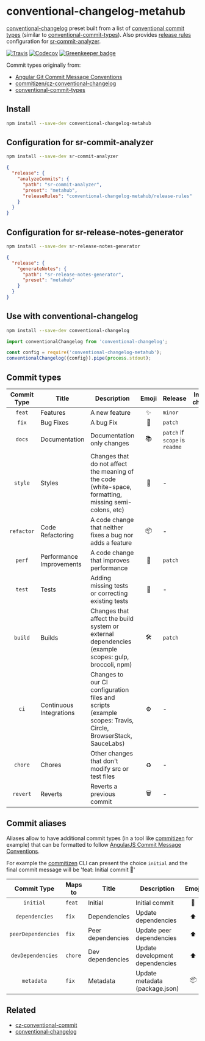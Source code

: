 # **conventional-changelog-metahub**

[conventional-changelog](https://github.com/conventional-changelog/conventional-changelog) preset built from a list of [conventional commit types](src/types.js) (similar to [conventional-commit-types](https://github.com/commitizen/conventional-commit-types)).
Also provides [release rules](https://github.com/pvdlg/sr-commit-analyzer#release-rules) configuration for [sr-commit-analyzer](https://github.com/pvdlg/sr-commit-analyzer).

[![Travis](https://img.shields.io/travis/pvdlg/conventional-changelog-metahub.svg)](https://travis-ci.org/pvdlg/conventional-changelog-metahub)
[![Codecov](https://img.shields.io/codecov/c/github/pvdlg/conventional-changelog-metahub.svg)](https://codecov.io/gh/pvdlg/conventional-changelog-metahub)
[![Greenkeeper badge](https://badges.greenkeeper.io/pvdlg/conventional-changelog-metahub.svg)](https://greenkeeper.io/)

Commit types originally from:
- [Angular Git Commit Message Conventions](https://github.com/angular/angular/blob/master/CONTRIBUTING.md#type)
- [commitizen/cz-conventional-changelog](https://github.com/commitizen/cz-conventional-changelog)
- [conventional-commit-types](https://github.com/commitizen/conventional-commit-types)

## Install
```bash
npm install --save-dev conventional-changelog-metahub
```

## Configuration for sr-commit-analyzer

```bash
npm install --save-dev sr-commit-analyzer
```

```json
{
  "release": {
    "analyzeCommits": {
      "path": "sr-commit-analyzer",
      "preset": "metahub",
      "releaseRules": "conventional-changelog-metahub/release-rules"
    }
  }
}
```

## Configuration for sr-release-notes-generator

```bash
npm install --save-dev sr-release-notes-generator
```

```json
{
  "release": {
    "generateNotes": {
      "path": "sr-release-notes-generator",
      "preset": "metahub"
    }
  }
}
```

## Use with conventional-changelog

```bash
npm install --save-dev conventional-changelog
```

```js
import conventionalChangelog from 'conventional-changelog';

const config = require('conventional-changelog-metahub');
conventionalChangelog({config}).pipe(process.stdout);
```

## Commit types

| Commit Type | Title                    | Description                                                                                                 | Emoji | Release                        | Include in changelog |
|:-----------:|--------------------------|-------------------------------------------------------------------------------------------------------------|:-----:|--------------------------------|:--------------------:|
|   `feat`    | Features                 | A new feature                                                                                               |   ✨   | `minor`                        |        `true`        |
|    `fix`    | Bug Fixes                | A bug Fix                                                                                                   |  🐛   | `patch`                        |        `true`        |
|   `docs`    | Documentation            | Documentation only changes                                                                                  |  📚   | `patch` if `scope` is `readme` |        `true`        |
|   `style`   | Styles                   | Changes that do not affect the meaning of the code (white-space, formatting, missing semi-colons, etc)      |  💎   | -                              |        `true`        |
| `refactor`  | Code Refactoring         | A code change that neither fixes a bug nor adds a feature                                                   |  📦   | -                              |        `true`        |
|   `perf`    | Performance Improvements | A code change that improves performance                                                                     |  🚀   | `patch`                        |        `true`        |
|   `test`    | Tests                    | Adding missing tests or correcting existing tests                                                           |  🚨   | -                              |        `true`        |
|   `build`   | Builds                   | Changes that affect the build system or external dependencies (example scopes: gulp, broccoli, npm)         |  🛠   | `patch`                        |        `true`        |
|    `ci`     | Continuous Integrations  | Changes to our CI configuration files and scripts (example scopes: Travis, Circle, BrowserStack, SauceLabs) |  ⚙️   | -                              |        `true`        |
|   `chore`   | Chores                   | Other changes that don't modify src or test files                                                           |  ♻️   | -                              |        `true`        |
|  `revert`   | Reverts                  | Reverts a previous commit                                                                                   |  🗑   | -                              |        `true`        |

## Commit aliases

Aliases allow to have additional commit types (in a tool like [commitizen](https://github.com/commitizen/cz-cli) for example) that can be formatted to follow [AngularJS Commit Message Conventions](https://docs.google.com/document/d/1QrDFcIiPjSLDn3EL15IJygNPiHORgU1_OOAqWjiDU5Y/edit).

For example the [commitizen](https://github.com/commitizen/cz-cli) CLI can present the choice `initial` and the final commit message will be 'feat: Initial commit 🎉'

| Commit Type        | Maps to | Title             | Description                     | Emoji  |
|:------------------:| ------- | ----------------- | ------------------------------  |:------:|
| `initial`          | `feat`  | Initial           | Initial commit                  | 🎉     |
| `dependencies`     | `fix`   | Dependencies      | Update dependencies             | ⬆️     |
| `peerDependencies` | `fix`   | Peer dependencies | Update peer dependencies        | ⬆️     |
| `devDependencies`  | `chore` | Dev dependencies  | Update development dependencies | ⬆️     |
| `metadata`         | `fix`   | Metadata          | Update metadata (package.json)  | 📦     |

## Related
- [cz-conventional-commit](https://github.com/pvdlg/cz-conventional-commit)
- [conventional-changelog](https://github.com/conventional-changelog/conventional-changelog)
